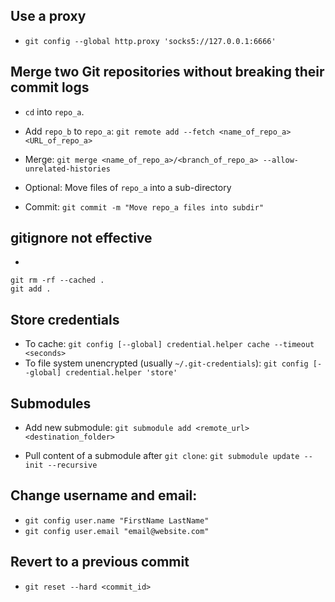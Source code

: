 ## Use a proxy

* `git config --global http.proxy 'socks5://127.0.0.1:6666'`

## Merge two Git repositories without breaking their commit logs

* `cd` into `repo_a`.

* Add `repo_b` to `repo_a`: `git remote add --fetch <name_of_repo_a> <URL_of_repo_a>`

* Merge: `git merge <name_of_repo_a>/<branch_of_repo_a> --allow-unrelated-histories`

* Optional: Move files of `repo_a` into a sub-directory

* Commit: `git commit -m "Move repo_a files into subdir"`

## gitignore not effective

*
```
git rm -rf --cached .
git add .
```

## Store credentials

* To cache: `git config [--global] credential.helper cache --timeout <seconds>`
* To file system unencrypted (usually `~/.git-credentials`): `git config [--global] credential.helper 'store'`

## Submodules

* Add new submodule: `git submodule add <remote_url> <destination_folder>`

* Pull content of a submodule after `git clone`: `git submodule update --init --recursive`

## Change username and email:

* `git config user.name "FirstName LastName"`
* `git config user.email "email@website.com"`

## Revert to a previous commit

* `git reset --hard <commit_id>`